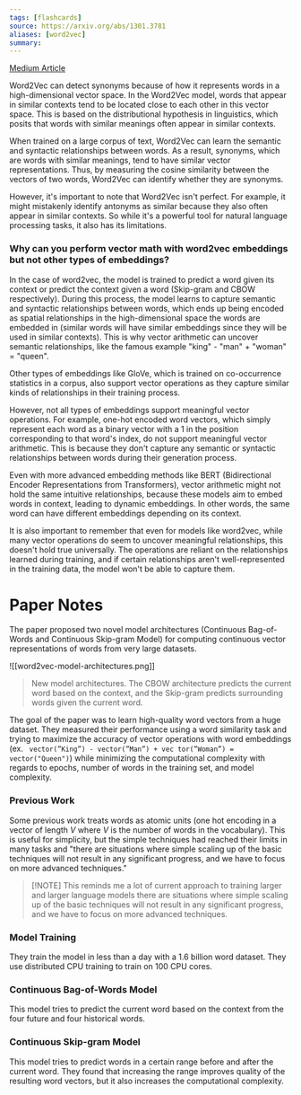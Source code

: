 ```yaml
---
tags: [flashcards]
source: https://arxiv.org/abs/1301.3781
aliases: [word2vec]
summary:
---
```


[Medium Article](https://towardsdatascience.com/word2vec-explained-49c52b4ccb71)

Word2Vec can detect synonyms because of how it represents words in a high-dimensional vector space. In the Word2Vec model, words that appear in similar contexts tend to be located close to each other in this vector space. This is based on the distributional hypothesis in linguistics, which posits that words with similar meanings often appear in similar contexts. 

When trained on a large corpus of text, Word2Vec can learn the semantic and syntactic relationships between words. As a result, synonyms, which are words with similar meanings, tend to have similar vector representations. Thus, by measuring the cosine similarity between the vectors of two words, Word2Vec can identify whether they are synonyms. 

However, it's important to note that Word2Vec isn't perfect. For example, it might mistakenly identify antonyms as similar because they also often appear in similar contexts. So while it's a powerful tool for natural language processing tasks, it also has its limitations.


### Why can you perform vector math with word2vec embeddings but not other types of embeddings?
In the case of word2vec, the model is trained to predict a word given its context or predict the context given a word (Skip-gram and CBOW respectively). During this process, the model learns to capture semantic and syntactic relationships between words, which ends up being encoded as spatial relationships in the high-dimensional space the words are embedded in (similar words will have similar embeddings since they will be used in similar contexts). This is why vector arithmetic can uncover semantic relationships, like the famous example "king" - "man" + "woman" = "queen".

Other types of embeddings like GloVe, which is trained on co-occurrence statistics in a corpus, also support vector operations as they capture similar kinds of relationships in their training process.

However, not all types of embeddings support meaningful vector operations. For example, one-hot encoded word vectors, which simply represent each word as a binary vector with a 1 in the position corresponding to that word's index, do not support meaningful vector arithmetic. This is because they don't capture any semantic or syntactic relationships between words during their generation process.

Even with more advanced embedding methods like BERT (Bidirectional Encoder Representations from Transformers), vector arithmetic might not hold the same intuitive relationships, because these models aim to embed words in context, leading to dynamic embeddings. In other words, the same word can have different embeddings depending on its context.

It is also important to remember that even for models like word2vec, while many vector operations do seem to uncover meaningful relationships, this doesn't hold true universally. The operations are reliant on the relationships learned during training, and if certain relationships aren't well-represented in the training data, the model won't be able to capture them.

# Paper Notes
The paper proposed two novel model architectures (Continuous Bag-of-Words and Continuous Skip-gram Model) for computing continuous vector representations of words from very large datasets.

![[word2vec-model-architectures.png]]
>New model architectures. The CBOW architecture predicts the current word based on the context, and the Skip-gram predicts surrounding words given the current word.

The goal of the paper was to learn high-quality word vectors from a huge dataset. They measured their performance using a word similarity task and trying to maximize the accuracy of vector operations with word embeddings (ex. ` vector(”King”) - vector(”Man”) + vec tor(”Woman”) = vector("Queen")`) while minimizing the computational complexity with regards to epochs, number of words in the training set, and model complexity.

### Previous Work
Some previous work treats words as atomic units (one hot encoding in a vector of length $V$ where $V$ is the number of words in the vocabulary). This is useful for simplicity, but the simple techniques had reached their limits in many tasks and "there are situations where simple scaling up of the basic techniques will not result in any significant progress, and we have to focus on more advanced techniques."

> [!NOTE] This reminds me a lot of current approach to training larger and larger language models
> there are situations where simple scaling up of the basic techniques will not result in any significant progress, and we have to focus on more advanced techniques.


### Model Training
They train the model in less than a day with a 1.6 billion word dataset. They use distributed CPU training to train on 100 CPU cores.

### Continuous Bag-of-Words Model
This model tries to predict the current word based on the context from the four future and four historical words.

### Continuous Skip-gram Model
This model tries to predict words in a certain range before and after the current word. They found that increasing the range improves quality of the resulting word vectors, but it also increases the computational complexity.